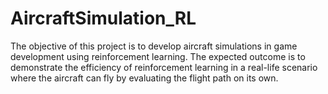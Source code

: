# AircraftSimulation_RL
The objective of this project is to develop aircraft simulations in game development using reinforcement learning. The expected outcome is to demonstrate the efficiency of reinforcement learning in a real-life scenario where the aircraft can fly by evaluating the flight path on its own. 
